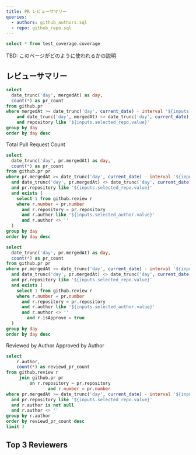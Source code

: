 ```yaml
---
title: PR レビューサマリー
queries:
  - authors: github_authors.sql
  - repo: github_repo.sql
---
```


```sql repos
select * from test_coverage.coverage
```

<Alert status="info">
TBD: このページがどのように使われるかの説明
</Alert>

<Dropdown name=selected_author data={authors} value=author>
    <DropdownOption value="%" valueLabel="全ての author"/>
</Dropdown>

<Dropdown name=selected_repo data={repo} value=repository>
    <DropdownOption value="%" valueLabel="全ての repo"/>
</Dropdown>

<Dropdown name=target_days defaultValue="14 days">
    <DropdownOption valueLabel="7 days" value="7 days" />
    <DropdownOption valueLabel="14 days" value="14 days" />
    <DropdownOption valueLabel="30 days" value="30 days" />
</Dropdown>

## レビューサマリー

```sql pull_request_count_by_day
select
  date_trunc('day', mergedAt) as day,
  count(*) as pr_count
from github.pr
where mergedAt >= date_trunc('day', current_date) - interval '${inputs.target_days.value}'
    and date_trunc('day', mergedAt) <> date_trunc('day', current_date)
    and repository like '${inputs.selected_repo.value}'
group by day
order by day desc
```

Total Pull Request Count

<LineChart
    data={pull_request_count_by_day}
    x=day
    y=pr_count
    xAxisTitle="day"
    yAxisTitle="count"
/>

```sql pull_request_count_by_day_commented_by_author
select
  date_trunc('day', pr.mergedAt) as day,
  count(*) as pr_count
from github.pr pr
where pr.mergedAt >= date_trunc('day', current_date) - interval '${inputs.target_days.value}'
  and date_trunc('day', pr.mergedAt) <> date_trunc('day', current_date)
  and pr.repository like '${inputs.selected_repo.value}'
  and exists (
    select 1 from github.review r
    where r.number = pr.number
      and r.repository = pr.repository
      and r.author like '${inputs.selected_author.value}'
      and r.author <> ''
  )
group by day
order by day desc
```

```sql pull_request_count_by_day_approved_by_author
select
  date_trunc('day', pr.mergedAt) as day,
  count(*) as pr_count
from github.pr pr
where pr.mergedAt >= date_trunc('day', current_date) - interval '${inputs.target_days.value}'
  and date_trunc('day', pr.mergedAt) <> date_trunc('day', current_date)
  and pr.repository like '${inputs.selected_repo.value}'
  and exists (
    select 1 from github.review r
    where r.number = pr.number
      and r.repository = pr.repository
      and r.author like '${inputs.selected_author.value}'
      and r.author <> ''
        and r.isApprove = true
  )
group by day
order by day desc
```

<Grid cols=2>

<Group>
    Reviewed by Author
    <LineChart
        data={pull_request_count_by_day_commented_by_author}
        x=day
        y=pr_count
        xAxisTitle="day"
        yAxisTitle="count"
        emptySet="pass"
    />
</Group>

<Group>
    Approved by Author
    <LineChart
        data={pull_request_count_by_day_approved_by_author}
        x=day
        y=pr_count
        xAxisTitle="day"
        yAxisTitle="count"
        emptySet="pass"
    />
</Group>

</Grid>

```sql review_chanmpion_by_day
select
    r.author,
    count(*) as reviewd_pr_count
from github.review r
     join github.pr pr
         on r.repository = pr.repository
                and r.number = pr.number
where pr.mergedAt >= date_trunc('day', current_date) - interval '${inputs.target_days.value}'
  and pr.repository like '${inputs.selected_repo.value}'
  and r.author is not null
  and r.author <> ''
group by r.author
order by reviewd_pr_count desc
limit 3
```

## Top 3 Reviewers

<DataTable data={review_chanmpion_by_day}/>
